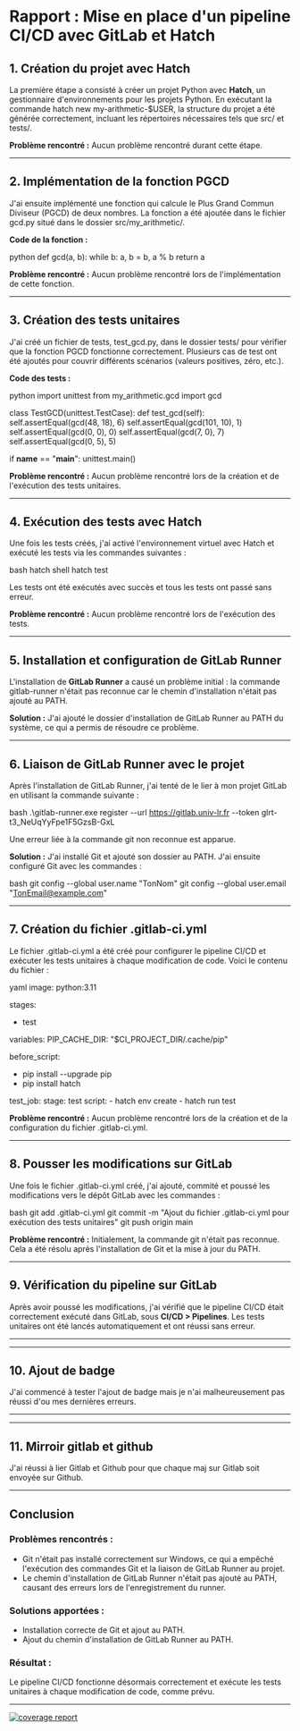 # Rapport : Mise en place d'un pipeline CI/CD avec GitLab et Hatch

## 1. Création du projet avec Hatch
La première étape a consisté à créer un projet Python avec **Hatch**, un gestionnaire d'environnements pour les projets Python. En exécutant la commande hatch new my-arithmetic-$USER, la structure du projet a été générée correctement, incluant les répertoires nécessaires tels que src/ et tests/.

**Problème rencontré :**
Aucun problème rencontré durant cette étape.

---

## 2. Implémentation de la fonction PGCD
J'ai ensuite implémenté une fonction qui calcule le Plus Grand Commun Diviseur (PGCD) de deux nombres. La fonction a été ajoutée dans le fichier gcd.py situé dans le dossier src/my_arithmetic/.

**Code de la fonction :**

python
def gcd(a, b):
    while b:
        a, b = b, a % b
    return a



**Problème rencontré :**
Aucun problème rencontré lors de l'implémentation de cette fonction.

---

## 3. Création des tests unitaires
J'ai créé un fichier de tests, test_gcd.py, dans le dossier tests/ pour vérifier que la fonction PGCD fonctionne correctement. Plusieurs cas de test ont été ajoutés pour couvrir différents scénarios (valeurs positives, zéro, etc.).

**Code des tests :**

python
import unittest
from my_arithmetic.gcd import gcd

class TestGCD(unittest.TestCase):
    def test_gcd(self):
        self.assertEqual(gcd(48, 18), 6)
        self.assertEqual(gcd(101, 10), 1)
        self.assertEqual(gcd(0, 0), 0)
        self.assertEqual(gcd(7, 0), 7)
        self.assertEqual(gcd(0, 5), 5)

if __name__ == "__main__":
    unittest.main()



**Problème rencontré :**
Aucun problème rencontré lors de la création et de l'exécution des tests unitaires.

---

## 4. Exécution des tests avec Hatch
Une fois les tests créés, j'ai activé l'environnement virtuel avec Hatch et exécuté les tests via les commandes suivantes :

bash
hatch shell
hatch test


Les tests ont été exécutés avec succès et tous les tests ont passé sans erreur.

**Problème rencontré :**
Aucun problème rencontré lors de l'exécution des tests.

---

## 5. Installation et configuration de GitLab Runner
L'installation de **GitLab Runner** a causé un problème initial : la commande gitlab-runner n'était pas reconnue car le chemin d'installation n'était pas ajouté au PATH.

**Solution :**
J'ai ajouté le dossier d'installation de GitLab Runner au PATH du système, ce qui a permis de résoudre ce problème.

---

## 6. Liaison de GitLab Runner avec le projet
Après l'installation de GitLab Runner, j'ai tenté de le lier à mon projet GitLab en utilisant la commande suivante :

bash
.\gitlab-runner.exe register --url https://gitlab.univ-lr.fr --token glrt-t3_NeUqYyFpe1F5GzsB-GxL


Une erreur liée à la commande git non reconnue est apparue.

**Solution :**
J'ai installé Git et ajouté son dossier au PATH. J'ai ensuite configuré Git avec les commandes :

bash
git config --global user.name "TonNom"
git config --global user.email "TonEmail@example.com"



---

## 7. Création du fichier .gitlab-ci.yml
Le fichier .gitlab-ci.yml a été créé pour configurer le pipeline CI/CD et exécuter les tests unitaires à chaque modification de code. Voici le contenu du fichier :

yaml
image: python:3.11

stages:
  - test

variables:
  PIP_CACHE_DIR: "$CI_PROJECT_DIR/.cache/pip"

before_script:
  - pip install --upgrade pip
  - pip install hatch

test_job:
  stage: test
  script:
    - hatch env create
    - hatch run test



**Problème rencontré :**
Aucun problème rencontré lors de la création et de la configuration du fichier .gitlab-ci.yml.

---

## 8. Pousser les modifications sur GitLab
Une fois le fichier .gitlab-ci.yml créé, j'ai ajouté, commité et poussé les modifications vers le dépôt GitLab avec les commandes :

bash
git add .gitlab-ci.yml
git commit -m "Ajout du fichier .gitlab-ci.yml pour exécution des tests unitaires"
git push origin main



**Problème rencontré :**
Initialement, la commande git n'était pas reconnue. Cela a été résolu après l'installation de Git et la mise à jour du PATH.

---

## 9. Vérification du pipeline sur GitLab
Après avoir poussé les modifications, j'ai vérifié que le pipeline CI/CD était correctement exécuté dans GitLab, sous **CI/CD > Pipelines**. Les tests unitaires ont été lancés automatiquement et ont réussi sans erreur.

---
---

## 10. Ajout de badge
J'ai commencé à tester l'ajout de badge mais je n'ai malheureusement pas réussi d'ou mes dernières erreurs.

---
---

## 11. Mirroir gitlab et github
J'ai réussi à lier Gitlab et Github pour que chaque maj sur Gitlab soit envoyée sur Github.

---

## Conclusion
### Problèmes rencontrés :
- Git n'était pas installé correctement sur Windows, ce qui a empêché l'exécution des commandes Git et la liaison de GitLab Runner au projet.
- Le chemin d'installation de GitLab Runner n'était pas ajouté au PATH, causant des erreurs lors de l'enregistrement du runner.

### Solutions apportées :
- Installation correcte de Git et ajout au PATH.
- Ajout du chemin d'installation de GitLab Runner au PATH.

### Résultat :
Le pipeline CI/CD fonctionne désormais correctement et exécute les tests unitaires à chaque modification de code, comme prévu.

---
[![coverage report](https://gitlab.univ-lr.fr/tmaucote/projet-gitlab-runner/badges/main/coverage.svg)](https://gitlab.univ-lr.fr/tmaucote/projet-gitlab-runner/-/commits/main)